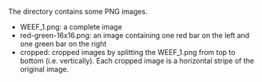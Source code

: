 The directory contains some PNG images.

* WEEF\_1.png: a complete image
* red-green-16x16.png: an image containing one red bar on the left and one green bar on the right
* cropped: cropped images by splitting the WEEF\_1.png from top to bottom (i.e. vertically). Each cropped image is a horizontal stripe of the original image.
